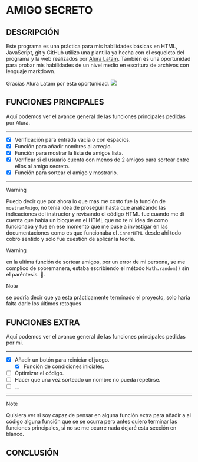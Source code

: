 # AMIGO SECRETO
## DESCRIPCIÓN
Este programa es una práctica para mis habilidades básicas en HTML, JavaScript, git y GitHub utilizo una plantilla ya hecha con el esqueleto del programa y la web realizados por [Alura Latam](https://www.aluracursos.com/).
También es una oportunidad para probar mis habilidades de un nivel medio en escritura de archivos con lenguaje markdown.

Gracias Alura Latam por esta oportunidad. ![](https://www.aluracursos.com/assets/img/home/alura-logo.1730889068.svg)

  

## FUNCIONES PRINCIPALES
Aquí podemos ver el avance general de las funciones principales pedidas por Alura.

---

- [x] Verificación para entrada vacía o con espacios.
- [x] Función para añadir nombres al arreglo.
- [x] Función para mostrar la lista de amigos lista.
- [x] Verificar si el usuario cuenta con menos de 2 amigos para sortear entre ellos al amigo secreto.
- [x] Función para sortear el amigo y mostrarlo.

---

>[!warning]
>Puedo decir que por ahora lo que mas me costo fue la función de `mostrarAmigo`, no tenia idea de proseguir hasta que analizando las indicaciones del instructor y revisando el código HTML fue cuando me di cuenta que había un bloque en el HTML que no te ni idea de como funcionaba y fue en ese momento que me puse a investigar en las documentaciones como es que funcionaba el`.innerHTML` desde ahí todo cobro sentido y solo fue cuestión de aplicar la teoría.
  
>[!warning]
>en la ultima función de sortear amigos, por un error de mi persona, se me complico de sobremanera, estaba escribiendo el método `Math.random()` sin el paréntesis. 🫣.

>[!note]
>se podría decir que ya esta prácticamente terminado el proyecto, solo haría falta darle los últimos retoques

## FUNCIONES EXTRA
Aquí podemos ver el avance general de las funciones principales pedidas por mi.

---

- [x] Añadir un botón para reiniciar el juego.
    - [x] Función de condiciones iniciales.
- [ ] Optimizar el código.
- [ ] Hacer que una vez sorteado un nombre no pueda repetirse.
- [ ] ...
---

>[!note]
>Quisiera ver si soy capaz de pensar en alguna función extra para añadir a al código alguna función que se se ocurra pero antes quiero terminar las funciones principales, si no se me ocurre nada dejaré esta sección en blanco. 

## CONCLUSIÓN
